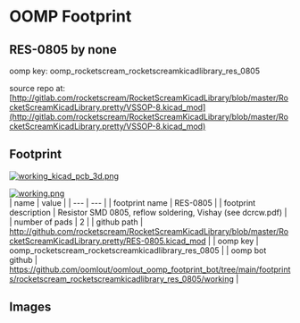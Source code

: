 # OOMP Footprint  
## RES-0805  by none  
  
oomp key: oomp_rocketscream_rocketscreamkicadlibrary_res_0805  
  
source repo at: [http://gitlab.com/rocketscream/RocketScreamKicadLibrary/blob/master/RocketScreamKicadLibrary.pretty/VSSOP-8.kicad_mod](http://gitlab.com/rocketscream/RocketScreamKicadLibrary/blob/master/RocketScreamKicadLibrary.pretty/VSSOP-8.kicad_mod)  
## Footprint  
  
[![working_kicad_pcb_3d.png](working_kicad_pcb_3d_600.png)](working_kicad_pcb_3d.png)  
  
[![working.png](working_600.png)](working.png)  
| name | value | 
| --- | --- | 
| footprint name | RES-0805 | 
| footprint description | Resistor SMD 0805, reflow soldering, Vishay (see dcrcw.pdf) | 
| number of pads | 2 | 
| github path | http://github.com/rocketscream/RocketScreamKicadLibrary/blob/master/RocketScreamKicadLibrary.pretty/RES-0805.kicad_mod | 
| oomp key | oomp_rocketscream_rocketscreamkicadlibrary_res_0805 | 
| oomp bot github | https://github.com/oomlout/oomlout_oomp_footprint_bot/tree/main/footprints/rocketscream_rocketscreamkicadlibrary_res_0805/working | 
## Images  
